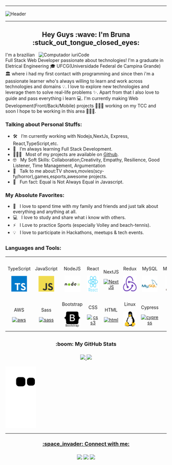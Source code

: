 
-----

<div>
<img align="center" alt="Header" src="https://github.com/BrunaEduarda03/BrunaEduarda03/assets/73250271/98631a75-8be6-467e-9696-a16270842933"/>
</div>

-----
  
<h2 align="center">Hey Guys :wave: I'm Bruna :stuck_out_tongue_closed_eyes:</h2>
    
<img src="https://raw.githubusercontent.com/MicaelliMedeiros/micaellimedeiros/master/image/computer-illustration.png" min-width="400px" max-width="400px" width="400px" align="right" alt="Computador iuriCode">

<p align="left"> 

I'm a brazilian Full Stack Web Developer passionate about technologies!	I'm a graduate in Eletrical Engineering 🎓 UFCG(Universidade Federal de Campina Grande) 🏛 where i had my first contact with programming and since then i'm a passionate learner who's always willing to learn and work across technologies and domains 💡. I love to explore new technologies and leverage them to solve real-life problems ✨. Apart from that I also love to guide and pass everything i learn 💻. I'm currently making Web Development(Front/Back/Mobile) projects 👨🏻‍💻 working on my TCC and soon I hope to be working in this area 🚀🚀🚀.

	
### Talking about Personal Stuffs:

- 🛠 &nbsp; I’m currently working with Nodejs,NextJs, Express, React,TypeScript,etc.
- 🚀 &nbsp; I’m always learning Full Stack Development.
- 👨🏻‍💻 &nbsp; Most of my projects are available on [Github](https://github.com/BrunaEduarda03).
- 🤓 &nbsp; My Soft Skills: Collaboration,Creativity, Empathy, Resilience, Good Listener, Time Management, Argumentation
- 💬 &nbsp; Talk to me about:TV shows,movies(scy-fy/horror),games,esports,awesome projects.
- 👾 &nbsp; Fun fact: Equal is Not Always Equal in Javascript.

### My Absolute Favorites:
	
- 🌱 &nbsp; I love to spend time with my family and friends and just talk about everything and anything at all.
- 💻 &nbsp; I love to study and share what i know with others. 
- ⚡ &nbsp; I Love to practice Sports (especially Volley and beach-tennis).
- :bulb: &nbsp; I love to participate in Hackathons, meetups & tech events.


			
</p>
	
## 
<div align="center">	 
<h3 align="left">Languages and Tools:</h3>
<table>
<tr>
 <td align="center" colspan="11"></td>
</tr> 
<tr>
  <td align="center"><p>TypeScript</p><a href="https://www.typescriptlang.org/" target="_blank" rel="noreferrer"> <img src="https://raw.githubusercontent.com/devicons/devicon/master/icons/typescript/typescript-original.svg" alt="typescript" width="50" height="50"/> </a>
</td>

  <td align="center"><p>JavaScript</p><a href="https://developer.mozilla.org/en-US/docs/Web/JavaScript" target="_blank" rel="noreferrer"> <img src="https://raw.githubusercontent.com/devicons/devicon/master/icons/javascript/javascript-original.svg" alt="javascript" width="50" height="50"/> </a> 
</td>

  <td align="center"><p>NodeJS</p><a href="https://nodejs.org" target="_blank" rel="noreferrer"> <img src="https://raw.githubusercontent.com/devicons/devicon/master/icons/nodejs/nodejs-original-wordmark.svg" alt="nodejs" width="50" height="50"/> </a>  
</td>

  <td align="center"><p>React</p><a href="https://reactjs.org/" target="_blank" rel="noreferrer"> <img src="https://raw.githubusercontent.com/devicons/devicon/master/icons/react/react-original-wordmark.svg" alt="react" width="50" height="50"/> </a> 
</td>

<td align="center"><p>NextJS</p><a href="https://nextjs.org" target="_blank" rel="noreferrer"> <img src="https://www.svgrepo.com/show/354113/nextjs-icon.svg" alt="NextJS" width="50" height="50"/> </a> 
</td>

  <td align="center"><p>Redux</p><a href="https://redux.js.org" target="_blank" rel="noreferrer"> <img src="https://raw.githubusercontent.com/devicons/devicon/master/icons/redux/redux-original.svg" alt="redux" width="50" height="50"/> </a>  
</td>

  <td align="center"><p>MySQL</p><a href="https://www.mysql.com/" target="_blank" rel="noreferrer"> <img src="https://raw.githubusercontent.com/devicons/devicon/master/icons/mysql/mysql-original-wordmark.svg" alt="mysql" width="50" height="50"/> </a>  
</td>

  <td align="center"><p>MongoDB</p><a href="https://www.mongodb.com/" target="_blank" rel="noreferrer"> <img src="https://raw.githubusercontent.com/devicons/devicon/master/icons/mongodb/mongodb-original-wordmark.svg" alt="mongodb" width="50" height="50"/> </a>
</td>

  <td align="center"><p>React Native</p><a href="https://reactnative.dev" target="_blank" rel="noreferrer"> <img src="https://www.vectorlogo.zone/logos/android/android-tile.svg" alt="React Native" width="50" height="50"/> </a> 
</td>

  <td align="center"><p>Docker</p>
<a href="https://www.docker.com/" target="_blank" rel="noreferrer"> <img src="https://raw.githubusercontent.com/devicons/devicon/master/icons/docker/docker-original-wordmark.svg" alt="docker" width="50" height="50"/> </a> 
</td>

<tr>
  <td align="center"><p>AWS</p><a href="https://aws.amazon.com/pt/" target="_blank" rel="noreferrer"> <img src="https://upload.wikimedia.org/wikipedia/commons/thumb/9/93/Amazon_Web_Services_Logo.svg/2560px-Amazon_Web_Services_Logo.svg.png" alt="aws" width="60" height="50"/> </a>
</td>
  <td align="center"><p>Sass</p><a href="https://sass-lang.com" target="_blank" rel="noreferrer"> <img src="https://upload.wikimedia.org/wikipedia/commons/thumb/9/96/Sass_Logo_Color.svg/2560px-Sass_Logo_Color.svg.png" alt="sass" width="50" height="50"/> </a>  
</td>
<td align="center"><p>Bootstrap</p><a href="https://getbootstrap.com" target="_blank" rel="noreferrer"><img src="https://raw.githubusercontent.com/devicons/devicon/master/icons/bootstrap/bootstrap-plain-wordmark.svg" alt="bootstrap" width="50" height="50"/></a>
</td>
<td align="center"><p>CSS</p><a href="https://www.w3schools.com/css/" target="_blank" rel="noreferrer"> <img src="https://upload.wikimedia.org/wikipedia/commons/thumb/6/62/CSS3_logo.svg/800px-CSS3_logo.svg.png" alt="css3" width="50" height="50"/> </a>
</td>
<td align="center"><p>HTML</p><a href="https://developer.mozilla.org/pt-BR/docs/Web/HTML" target="_blank" rel="noreferrer"> <img src="https://logodownload.org/wp-content/uploads/2016/10/html5-logo-9.png" alt="html" width="50" height="50"/> </a> 
</td>
 <td align="center"><p>Linux</p><a href="https://www.linux.org/" target="_blank" rel="noreferrer"> <img src="https://raw.githubusercontent.com/devicons/devicon/master/icons/linux/linux-original.svg" alt="linux" width="50" height="50"/> </a> 
</td>
<td align="center"><p>Cypress</p><a href="https://www.cypress.io" target="_blank" rel="noreferrer"> <img src="https://raw.githubusercontent.com/simple-icons/simple-icons/6e46ec1fc23b60c8fd0d2f2ff46db82e16dbd75f/icons/cypress.svg" alt="cypress" width="50" height="50"/> </a>
</td>

  <td align="center"><p>GIT</p><a href="https://git-scm.com/" target="_blank" rel="noreferrer"> <img src="https://www.vectorlogo.zone/logos/git-scm/git-scm-icon.svg" alt="git" width="50" height="50"/> </a> 
</td>

  <td align="center"><p>Jest</p><a href="https://jestjs.io" target="_blank" rel="noreferrer"> <img src="https://www.vectorlogo.zone/logos/jestjsio/jestjsio-icon.svg" alt="jest" width="50" height="50"/> </a> 
</td>
</td>

  <td align="center"><p>Mocha</p><p align="left"> <a href="https://mochajs.org" target="_blank" rel="noreferrer"> <img src="https://www.vectorlogo.zone/logos/mochajs/mochajs-icon.svg" alt="mocha" width="50" height="50"/> </a>  
</td>

</tr>

</tr>
<tr>
 <td align="center" colspan="11"></td>
</tr> 
</table>
</div>
		
		
##
		
		
 <div >
</div>
 
<div align="center">
<h3 align="center"> :boom:  My GitHub Stats <h3>
  <a href="https://github.com/BrunaEduarda03">
  <img height="180em" src="https://github-readme-stats.vercel.app/api?username=BrunaEduarda03&show_icons=true&theme=midnight-purple&include_all_commits=true&count_private=true"/>
  <img height="180em" src="https://github-readme-stats.vercel.app/api/top-langs/?username=BrunaEduarda03&layout=compact&langs_count=7&theme=midnight-purple"/>
</div>
	
![snake gif](https://github.com/BrunaEduarda03/BrunaEduarda03/blob/output/github-contribution-grid-snake.svg)
	
</div>
	
	
---

		
<h3 align="center"> :space_invader: Connect with me: <h3>
	
	
	
<div align="center">

  <a href = "mailto:brunaduda37@gmail.com"><img src="https://img.shields.io/badge/-Gmail-%23333?style=for-the-badge&logo=gmail&logoColor=white" target="_blank"></a>
  <a href="https://www.linkedin.com/in/bruna-eduarda-a06a1b18b/" target="_blank"><img src="https://img.shields.io/badge/-LinkedIn-%230077B5?style=for-the-badge&logo=linkedin&logoColor=white" target="_blank"></a> 
  <a href="https://www.instagram.com/brunaeduarda_xp/" target="_blank"><img src="https://img.shields.io/badge/-Instagram-%23E4405F?style=for-the-badge&logo=instagram&logoColor=white" target="_blank"></a>
</div>


 
